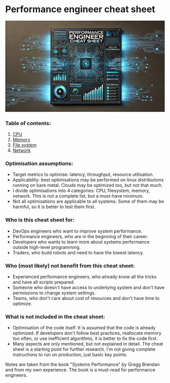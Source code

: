 # Performance engineer cheat sheet

![img.png](img.png)

### Table of contents:
1. [CPU](cpu.md)
2. [Memory](memory.md)
3. [File system](filesystem.md)
4. [Network](network.md)


### Optimisation assumptions:
- Target metrics to optimise: latency, throughput, resource utilisation.
- Applicability: best optimisations may be performed on linux distributions running on bare metal. Clouds may be optimized too, but not that much.
- I divide optimisations into 4 categories: CPU, filesystem, memory, network. This is not a complete list, but a must-have minimum.
- Not all optimisations are applicable to all systems. Some of them may be harmful, so it is better to test them first.


### Who is this cheat sheet for:
- DevOps engineers who want to improve system performance.
- Performance engineers, who are in the beginning of their career.
- Developers who wants to learn more about systems performance outside high-level programming.
- Traders, who build robots and need to have the lowest latency.


### Who (most likely) not benefit from this cheat sheet:
- Experienced performance engineers, who already know all the tricks and have all scripts prepared.
- Someone who doesn't have access to underlying system and don't have permissions to change system settings.
- Teams, who don't care about cost of resources and don't have time to optimize.


### What is not included in the cheat sheet:
- Optimisation of the code itself. It is assumed that the code is already optimized. If developers don't follow best practices, reallocate memory too often, or use inefficient algorithms, it is better to fix the code first.
- Many aspects are only mentioned, but not explained in detail. The cheat sheet is a starting point for further research. I'm not giving complete instructions to run on production, just basic key points.


Notes are taken from the book "Systems Performance" by Gregg Brendan and from my own experience. The book is a must-read for performance engineers.